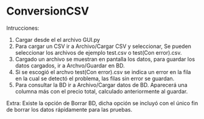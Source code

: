 # ConversionCSV
Intrucciones:
   1. Cargar desde el el archivo GUI.py
   2. Para cargar un CSV ir a Archivo/Cargar CSV y seleccionar, Se pueden seleccionar los archivos de ejemplo test.csv o test(Con error).csv.
   3. Cargado un archivo se muestran en pantalla los datos, para guardar los datos cargados, ir a Archvo/Guardar en BD.
   4. Si se escogió el archvo test(Con error).csv se indica un error en la fila en la cual se detectó el problema, las filas sin error se guardan.
   5. Para consultar la BD ir a Archivo/Cargar datos de BD. Aparecerá una columna más con el precio total, calculado anteriormente al guardar.

 Extra: Existe la opción de Borrar BD, dicha opción se incluyó con el único fin de borrar los datos rápidamente para las pruebas.
